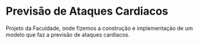 # Previsão de Ataques Cardiacos
 Projeto da Faculdade, onde fizemos a construção e implementação de um modelo que faz a previsão de ataques cardiacos.
